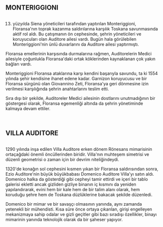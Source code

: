 
&nbsp;
<h2>MONTERIGGIONI</h2>
<img src="http://i.imgur.com/1jjzpGQ.jpg" alt="" />

13. yüzyılda Siena yöneticileri tarafından yaptırılan Monteriggioni, Floransa'nın toprak kazanma saldırılarına karşılık Toskana savunmasında aktif rol aldı. Bu çatışmanın ön cephesinde, şehrin yöneticileri ve koruyucuları olan Auditore ailesi vardı. Bugün hala görülebilen Monteriggioni'nin ünlü duvarlarını da Auditore ailesi yaptırmıştı.

Floransa emellerinin karşısında durmalarına rağmen, Auditorelerin Medici ailesiyle çoğunlukla Floransa'daki ortak köklerinden kaynaklanan çok yakın bağları vardı.

Monteriggioni Floransa ataklarına karşı kendini başarıyla savundu, ta ki 1554 yılında şehir kendisine ihanet edene kadar. Garnizon koruyucusu ve bir Floransa sürgünü olan Giovannino Zeti, Floransa'ya geri dönmesine izin verilmesi karşılığında şehrin anahtarlarını teslim etti.

Sıra dışı bir şekilde, Auditoreler Medici ailesinin dostlarını unutmadığının bir göstergesi olarak, Floransa egemenliği altında da şehrin yönetiminde kalmaya devam ettiler.

&nbsp;
<h2>VILLA AUDITORE</h2>
<img src="http://i.imgur.com/916g3Jw.jpg" alt="" />

1290 yılında inşa edilen Villa Auditore erken dönem Rönesans mimarisinin ortaçağdaki önemli öncüllerinden biridir. Villa'nın muhteşem simetrisi ve düzenli geometrisi o zaman için bir devrim niteliğindeydi.

1320'de konağın sol cephesini kısmen yıkan bir Floransa saldırısından sonra, Ezio Auditore'nin büyük büyükbabası Domenico Auditore Villa'yı satın aldı. Domenico halka da gösterdiği gibi cepheyi tamir ettirdi ve içeri bir tablo galerisi ekletti ancak gizliden gizliye binanın iç kısmını da yeniden yapılandırarak, evini hem bir kale hem de bir talim alanı olarak, hem koruduğu şehre hem de Toskana düzlüklerine bakacak şekilde düzenledi.

Domenico bir mimar ve bir savaşçı olmasının yanında, aynı zamanda yetenekli bir mühendisti. Kısa süre önce ortaya çıkarılan, girişi engelleyen mekanizmaya sahip odalar ve gizli geçitler gibi bazı sıradışı özellikler, binayı mimarinin yanında teknolojik olarak da bir şaheser yapıyor.

&nbsp;

&nbsp;
